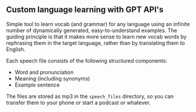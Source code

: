 ## Custom language learning with GPT API's

Simple tool to learn vocab (and grammar) for any language using an infinite number of dynamically generated, easy-to-understand examples. The guiding principle is that it makes more sense to learn new vocab words by rephrasing them in the target language, rather than by translating them to English.

Each speech file consists of the following structured components:
* Word and pronunciation
* Meaning (including synonyms)
* Example sentence

The files are stored as mp3 in the `speech_files` directory, so you can transfer them to your phone or start a podcast or whatever.